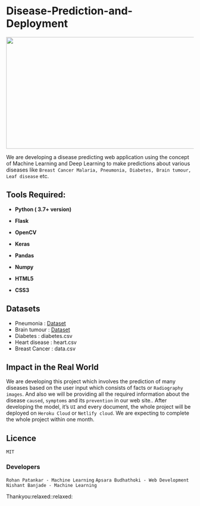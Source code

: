 # Disease-Prediction-and-Deployment

<img src=https://www2.lehigh.edu/sites/www2/files/media/chuah17conference.jpg width="1100" height="300" />

We are developing a disease predicting web application using the concept of Machine Learning and Deep Learning to make predictions about various diseases like ```Breast Cancer Malaria, Pneumonia, Diabetes, Brain tumour, Leaf disease``` etc.





## Tools Required: 
<ul>
<li><p><b>Python ( 3.7+ version)</b></p></li>
<li><p><b>Flask</b></p></li>
<li><p><b>OpenCV</b></p></li>
 <li><p><b>Keras</b></p></li>
<li><p><b>Pandas</b></p></li>
<li><p><b>Numpy</b></p></li>
<li><p><b>HTML5</b></p></li>
<li><p><b>CSS3</b></p></li>
</ul>

## Datasets
 - Pneumonia : [Dataset](https://www.kaggle.com/paultimothymooney/chest-xray-pneumonia)
 - Brain tumour : [Dataset](https://www.kaggle.com/ahmedhamada0/brain-tumor-detection)
 - Diabetes : diabetes.csv
 - Heart disease : heart.csv
 - Breast Cancer : data.csv


## Impact in the Real World

We are developing this project which involves the prediction of many diseases based on the user input which consists of facts or ```Radiography images```.  And also we will be providing all the required information about the disease ```caused```, ```symptoms``` and its ```prevention``` in our web site.. After developing the model, it’s ```UI``` and every document, the whole project will be deployed on ```Heroku Cloud```  or ```Netlify cloud```. We are expecting to complete the whole project within one month.


## Licence
``` 
MIT
```
### Developers
```Rohan Patankar - Machine Learning```
```Apsara Budhathoki - Web Development```
```Nishant Banjade - Machine Learning```
  
<p>Thankyou:relaxed::relaxed:</p>
